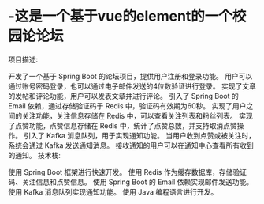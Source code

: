 # -这是一个基于vue的element的一个校园论论坛
项目描述:

开发了一个基于 Spring Boot 的论坛项目，提供用户注册和登录功能。
用户可以通过账号密码登录，也可以通过电子邮件发送的4位数验证进行登录。
实现了文章的发帖和评论功能，用户可以发表文章并进行评论。
引入了 Spring Boot 的 Email 依赖，通过存储验证码于 Redis 中，验证码有效期为60秒。
实现了用户之间的关注功能，关注信息存储在 Redis 中，可以查看关注列表和粉丝列表。
实现了点赞功能，点赞信息存储在 Redis 中，统计了点赞总数，并支持取消点赞操作。
引入了 Kafka 消息队列，用于实现通知功能。
当用户收到点赞或被关注时，系统会通过 Kafka 发送通知消息。
接收通知的用户可以在通知中心查看所有收到的通知。
技术栈:

使用 Spring Boot 框架进行快速开发。
使用 Redis 作为缓存数据库，存储验证码、关注信息和点赞信息。
使用 Spring Boot 的 Email 依赖实现邮件发送功能。
使用 Kafka 消息队列实现通知功能。
使用 Java 编程语言进行开发。

